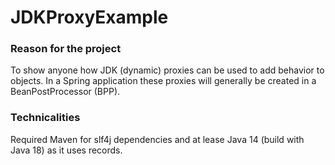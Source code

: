 # JDKProxyExample

### Reason for the project
To show anyone how JDK (dynamic) proxies can be used to add behavior to objects.
In a Spring application these proxies will generally be created in a BeanPostProcessor (BPP).


### Technicalities
Required Maven for slf4j dependencies and at lease Java 14 (build with Java 18) as it uses records.
